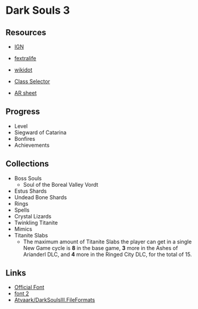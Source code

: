 # Dark Souls 3

## Resources
- [IGN](http://www.ign.com/wikis/dark-souls-3/Walkthrough)
- [fextralife](https://darksouls3.wiki.fextralife.com/Dark+Souls+3+Wiki)
- [wikidot](http://darksouls3.wikidot.com/)

- [Class Selector](https://battlecalculator.com/dark-souls-3/dark-souls-3-class-selector)
- [AR sheet](https://docs.google.com/spreadsheets/d/1q54zHO7kLuMxbZyFXb7ANHKogz6Mvbir0cA3YqI6Xuk/edit#gid=0)

## Progress
- Level
- Siegward of Catarina
- Bonfires
- Achievements

## Collections
- Boss Souls
  - Soul of the Boreal Valley Vordt
- Estus Shards
- Undead Bone Shards
- Rings
- Spells
- Crystal Lizards
- Twinkling Titanite
- Mimics
- Titanite Slabs
  - The maximum amount of Titanite Slabs the player can get in a single New Game cycle is **8** in the base game, **3** more in the Ashes of Arianderl DLC, and **4** more in the Ringed City DLC, for the total of 15. 

## Links
- [Official Font](http://www.myfonts.com/fonts/adobe/trajan/)
- [font 2](https://imgur.com/gallery/pNLid)
- [Atvaark/DarkSoulsIII.FileFormats](https://github.com/Atvaark/DarkSoulsIII.FileFormats)

